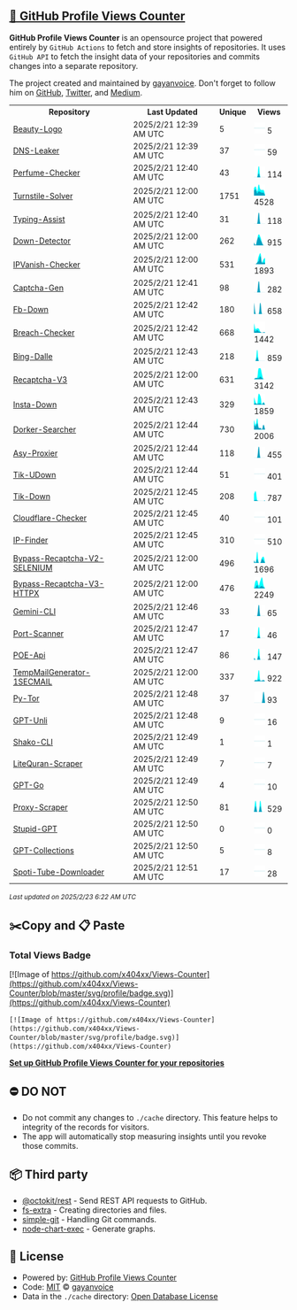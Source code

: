 ## [🚀 GitHub Profile Views Counter](https://github.com/gayanvoice/github-profile-views-counter)
**GitHub Profile Views Counter** is an opensource project that powered entirely by  `GitHub Actions` to fetch and store insights of repositories.
It uses `GitHub API` to fetch the insight data of your repositories and commits changes into a separate repository.

The project created and maintained by [gayanvoice](https://github.com/gayanvoice). Don't forget to follow him on [GitHub](https://github.com/gayanvoice), [Twitter](https://twitter.com/gayanvoice), and [Medium](https://gayanvoice.medium.com/).

<table>
	<tr>
		<th>
			Repository
		</th>
		<th>
			Last Updated
		</th>
		<th>
			Unique
		</th>
		<th>
			Views
		</th>
	</tr>
	<tr>
		<td>
			<a href="https://github.com/x404xx/Views-Counter/tree/master/readme/914713142/week.md">
				Beauty-Logo
			</a>
		</td>
		<td>
			2025/2/21 12:39 AM UTC
		</td>
		<td>
			5
		</td>
		<td>
			<img alt="Response time graph" src="https://github.com/x404xx/Views-Counter/raw/master/graph/914713142/small/week.png" height="20"> 5
		</td>
	</tr>
	<tr>
		<td>
			<a href="https://github.com/x404xx/Views-Counter/tree/master/readme/856564592/week.md">
				DNS-Leaker
			</a>
		</td>
		<td>
			2025/2/21 12:39 AM UTC
		</td>
		<td>
			37
		</td>
		<td>
			<img alt="Response time graph" src="https://github.com/x404xx/Views-Counter/raw/master/graph/856564592/small/week.png" height="20"> 59
		</td>
	</tr>
	<tr>
		<td>
			<a href="https://github.com/x404xx/Views-Counter/tree/master/readme/820940490/week.md">
				Perfume-Checker
			</a>
		</td>
		<td>
			2025/2/21 12:40 AM UTC
		</td>
		<td>
			43
		</td>
		<td>
			<img alt="Response time graph" src="https://github.com/x404xx/Views-Counter/raw/master/graph/820940490/small/week.png" height="20"> 114
		</td>
	</tr>
	<tr>
		<td>
			<a href="https://github.com/x404xx/Views-Counter/tree/master/readme/810632761/week.md">
				Turnstile-Solver
			</a>
		</td>
		<td>
			2025/2/21 12:00 AM UTC
		</td>
		<td>
			1751
		</td>
		<td>
			<img alt="Response time graph" src="https://github.com/x404xx/Views-Counter/raw/master/graph/810632761/small/week.png" height="20"> 4528
		</td>
	</tr>
	<tr>
		<td>
			<a href="https://github.com/x404xx/Views-Counter/tree/master/readme/809909218/week.md">
				Typing-Assist
			</a>
		</td>
		<td>
			2025/2/21 12:40 AM UTC
		</td>
		<td>
			31
		</td>
		<td>
			<img alt="Response time graph" src="https://github.com/x404xx/Views-Counter/raw/master/graph/809909218/small/week.png" height="20"> 118
		</td>
	</tr>
	<tr>
		<td>
			<a href="https://github.com/x404xx/Views-Counter/tree/master/readme/808330638/week.md">
				Down-Detector
			</a>
		</td>
		<td>
			2025/2/21 12:00 AM UTC
		</td>
		<td>
			262
		</td>
		<td>
			<img alt="Response time graph" src="https://github.com/x404xx/Views-Counter/raw/master/graph/808330638/small/week.png" height="20"> 915
		</td>
	</tr>
	<tr>
		<td>
			<a href="https://github.com/x404xx/Views-Counter/tree/master/readme/804601708/week.md">
				IPVanish-Checker
			</a>
		</td>
		<td>
			2025/2/21 12:00 AM UTC
		</td>
		<td>
			531
		</td>
		<td>
			<img alt="Response time graph" src="https://github.com/x404xx/Views-Counter/raw/master/graph/804601708/small/week.png" height="20"> 1893
		</td>
	</tr>
	<tr>
		<td>
			<a href="https://github.com/x404xx/Views-Counter/tree/master/readme/804563219/week.md">
				Captcha-Gen
			</a>
		</td>
		<td>
			2025/2/21 12:41 AM UTC
		</td>
		<td>
			98
		</td>
		<td>
			<img alt="Response time graph" src="https://github.com/x404xx/Views-Counter/raw/master/graph/804563219/small/week.png" height="20"> 282
		</td>
	</tr>
	<tr>
		<td>
			<a href="https://github.com/x404xx/Views-Counter/tree/master/readme/800226468/week.md">
				Fb-Down
			</a>
		</td>
		<td>
			2025/2/21 12:42 AM UTC
		</td>
		<td>
			180
		</td>
		<td>
			<img alt="Response time graph" src="https://github.com/x404xx/Views-Counter/raw/master/graph/800226468/small/week.png" height="20"> 658
		</td>
	</tr>
	<tr>
		<td>
			<a href="https://github.com/x404xx/Views-Counter/tree/master/readme/797996315/week.md">
				Breach-Checker
			</a>
		</td>
		<td>
			2025/2/21 12:42 AM UTC
		</td>
		<td>
			668
		</td>
		<td>
			<img alt="Response time graph" src="https://github.com/x404xx/Views-Counter/raw/master/graph/797996315/small/week.png" height="20"> 1442
		</td>
	</tr>
	<tr>
		<td>
			<a href="https://github.com/x404xx/Views-Counter/tree/master/readme/797383468/week.md">
				Bing-Dalle
			</a>
		</td>
		<td>
			2025/2/21 12:43 AM UTC
		</td>
		<td>
			218
		</td>
		<td>
			<img alt="Response time graph" src="https://github.com/x404xx/Views-Counter/raw/master/graph/797383468/small/week.png" height="20"> 859
		</td>
	</tr>
	<tr>
		<td>
			<a href="https://github.com/x404xx/Views-Counter/tree/master/readme/796135185/week.md">
				Recaptcha-V3
			</a>
		</td>
		<td>
			2025/2/21 12:00 AM UTC
		</td>
		<td>
			631
		</td>
		<td>
			<img alt="Response time graph" src="https://github.com/x404xx/Views-Counter/raw/master/graph/796135185/small/week.png" height="20"> 3142
		</td>
	</tr>
	<tr>
		<td>
			<a href="https://github.com/x404xx/Views-Counter/tree/master/readme/791634330/week.md">
				Insta-Down
			</a>
		</td>
		<td>
			2025/2/21 12:43 AM UTC
		</td>
		<td>
			329
		</td>
		<td>
			<img alt="Response time graph" src="https://github.com/x404xx/Views-Counter/raw/master/graph/791634330/small/week.png" height="20"> 1859
		</td>
	</tr>
	<tr>
		<td>
			<a href="https://github.com/x404xx/Views-Counter/tree/master/readme/655956330/week.md">
				Dorker-Searcher
			</a>
		</td>
		<td>
			2025/2/21 12:44 AM UTC
		</td>
		<td>
			730
		</td>
		<td>
			<img alt="Response time graph" src="https://github.com/x404xx/Views-Counter/raw/master/graph/655956330/small/week.png" height="20"> 2006
		</td>
	</tr>
	<tr>
		<td>
			<a href="https://github.com/x404xx/Views-Counter/tree/master/readme/717643978/week.md">
				Asy-Proxier
			</a>
		</td>
		<td>
			2025/2/21 12:44 AM UTC
		</td>
		<td>
			118
		</td>
		<td>
			<img alt="Response time graph" src="https://github.com/x404xx/Views-Counter/raw/master/graph/717643978/small/week.png" height="20"> 455
		</td>
	</tr>
	<tr>
		<td>
			<a href="https://github.com/x404xx/Views-Counter/tree/master/readme/734995621/week.md">
				Tik-UDown
			</a>
		</td>
		<td>
			2025/2/21 12:44 AM UTC
		</td>
		<td>
			51
		</td>
		<td>
			<img alt="Response time graph" src="https://github.com/x404xx/Views-Counter/raw/master/graph/734995621/small/week.png" height="20"> 401
		</td>
	</tr>
	<tr>
		<td>
			<a href="https://github.com/x404xx/Views-Counter/tree/master/readme/725502998/week.md">
				Tik-Down
			</a>
		</td>
		<td>
			2025/2/21 12:45 AM UTC
		</td>
		<td>
			208
		</td>
		<td>
			<img alt="Response time graph" src="https://github.com/x404xx/Views-Counter/raw/master/graph/725502998/small/week.png" height="20"> 787
		</td>
	</tr>
	<tr>
		<td>
			<a href="https://github.com/x404xx/Views-Counter/tree/master/readme/657516822/week.md">
				Cloudflare-Checker
			</a>
		</td>
		<td>
			2025/2/21 12:45 AM UTC
		</td>
		<td>
			40
		</td>
		<td>
			<img alt="Response time graph" src="https://github.com/x404xx/Views-Counter/raw/master/graph/657516822/small/week.png" height="20"> 101
		</td>
	</tr>
	<tr>
		<td>
			<a href="https://github.com/x404xx/Views-Counter/tree/master/readme/659024624/week.md">
				IP-Finder
			</a>
		</td>
		<td>
			2025/2/21 12:45 AM UTC
		</td>
		<td>
			310
		</td>
		<td>
			<img alt="Response time graph" src="https://github.com/x404xx/Views-Counter/raw/master/graph/659024624/small/week.png" height="20"> 510
		</td>
	</tr>
	<tr>
		<td>
			<a href="https://github.com/x404xx/Views-Counter/tree/master/readme/568649324/week.md">
				Bypass-Recaptcha-V2-SELENIUM
			</a>
		</td>
		<td>
			2025/2/21 12:00 AM UTC
		</td>
		<td>
			496
		</td>
		<td>
			<img alt="Response time graph" src="https://github.com/x404xx/Views-Counter/raw/master/graph/568649324/small/week.png" height="20"> 1696
		</td>
	</tr>
	<tr>
		<td>
			<a href="https://github.com/x404xx/Views-Counter/tree/master/readme/569869500/week.md">
				Bypass-Recaptcha-V3-HTTPX
			</a>
		</td>
		<td>
			2025/2/21 12:00 AM UTC
		</td>
		<td>
			476
		</td>
		<td>
			<img alt="Response time graph" src="https://github.com/x404xx/Views-Counter/raw/master/graph/569869500/small/week.png" height="20"> 2249
		</td>
	</tr>
	<tr>
		<td>
			<a href="https://github.com/x404xx/Views-Counter/tree/master/readme/642893512/week.md">
				Gemini-CLI
			</a>
		</td>
		<td>
			2025/2/21 12:46 AM UTC
		</td>
		<td>
			33
		</td>
		<td>
			<img alt="Response time graph" src="https://github.com/x404xx/Views-Counter/raw/master/graph/642893512/small/week.png" height="20"> 65
		</td>
	</tr>
	<tr>
		<td>
			<a href="https://github.com/x404xx/Views-Counter/tree/master/readme/718872300/week.md">
				Port-Scanner
			</a>
		</td>
		<td>
			2025/2/21 12:47 AM UTC
		</td>
		<td>
			17
		</td>
		<td>
			<img alt="Response time graph" src="https://github.com/x404xx/Views-Counter/raw/master/graph/718872300/small/week.png" height="20"> 46
		</td>
	</tr>
	<tr>
		<td>
			<a href="https://github.com/x404xx/Views-Counter/tree/master/readme/645990816/week.md">
				POE-Api
			</a>
		</td>
		<td>
			2025/2/21 12:47 AM UTC
		</td>
		<td>
			86
		</td>
		<td>
			<img alt="Response time graph" src="https://github.com/x404xx/Views-Counter/raw/master/graph/645990816/small/week.png" height="20"> 147
		</td>
	</tr>
	<tr>
		<td>
			<a href="https://github.com/x404xx/Views-Counter/tree/master/readme/573308126/week.md">
				TempMailGenerator-1SECMAIL
			</a>
		</td>
		<td>
			2025/2/21 12:00 AM UTC
		</td>
		<td>
			337
		</td>
		<td>
			<img alt="Response time graph" src="https://github.com/x404xx/Views-Counter/raw/master/graph/573308126/small/week.png" height="20"> 922
		</td>
	</tr>
	<tr>
		<td>
			<a href="https://github.com/x404xx/Views-Counter/tree/master/readme/680694353/week.md">
				Py-Tor
			</a>
		</td>
		<td>
			2025/2/21 12:48 AM UTC
		</td>
		<td>
			37
		</td>
		<td>
			<img alt="Response time graph" src="https://github.com/x404xx/Views-Counter/raw/master/graph/680694353/small/week.png" height="20"> 93
		</td>
	</tr>
	<tr>
		<td>
			<a href="https://github.com/x404xx/Views-Counter/tree/master/readme/645056894/week.md">
				GPT-Unli
			</a>
		</td>
		<td>
			2025/2/21 12:48 AM UTC
		</td>
		<td>
			9
		</td>
		<td>
			<img alt="Response time graph" src="https://github.com/x404xx/Views-Counter/raw/master/graph/645056894/small/week.png" height="20"> 16
		</td>
	</tr>
	<tr>
		<td>
			<a href="https://github.com/x404xx/Views-Counter/tree/master/readme/644115755/week.md">
				Shako-CLI
			</a>
		</td>
		<td>
			2025/2/21 12:49 AM UTC
		</td>
		<td>
			1
		</td>
		<td>
			<img alt="Response time graph" src="https://github.com/x404xx/Views-Counter/raw/master/graph/644115755/small/week.png" height="20"> 1
		</td>
	</tr>
	<tr>
		<td>
			<a href="https://github.com/x404xx/Views-Counter/tree/master/readme/664115134/week.md">
				LiteQuran-Scraper
			</a>
		</td>
		<td>
			2025/2/21 12:49 AM UTC
		</td>
		<td>
			7
		</td>
		<td>
			<img alt="Response time graph" src="https://github.com/x404xx/Views-Counter/raw/master/graph/664115134/small/week.png" height="20"> 7
		</td>
	</tr>
	<tr>
		<td>
			<a href="https://github.com/x404xx/Views-Counter/tree/master/readme/645064493/week.md">
				GPT-Go
			</a>
		</td>
		<td>
			2025/2/21 12:49 AM UTC
		</td>
		<td>
			4
		</td>
		<td>
			<img alt="Response time graph" src="https://github.com/x404xx/Views-Counter/raw/master/graph/645064493/small/week.png" height="20"> 10
		</td>
	</tr>
	<tr>
		<td>
			<a href="https://github.com/x404xx/Views-Counter/tree/master/readme/569889698/week.md">
				Proxy-Scraper
			</a>
		</td>
		<td>
			2025/2/21 12:50 AM UTC
		</td>
		<td>
			81
		</td>
		<td>
			<img alt="Response time graph" src="https://github.com/x404xx/Views-Counter/raw/master/graph/569889698/small/week.png" height="20"> 529
		</td>
	</tr>
	<tr>
		<td>
			<a href="https://github.com/x404xx/Views-Counter/tree/master/readme/647790552/week.md">
				Stupid-GPT
			</a>
		</td>
		<td>
			2025/2/21 12:50 AM UTC
		</td>
		<td>
			0
		</td>
		<td>
			<img alt="Response time graph" src="https://github.com/x404xx/Views-Counter/raw/master/graph/647790552/small/week.png" height="20"> 0
		</td>
	</tr>
	<tr>
		<td>
			<a href="https://github.com/x404xx/Views-Counter/tree/master/readme/646588021/week.md">
				GPT-Collections
			</a>
		</td>
		<td>
			2025/2/21 12:50 AM UTC
		</td>
		<td>
			5
		</td>
		<td>
			<img alt="Response time graph" src="https://github.com/x404xx/Views-Counter/raw/master/graph/646588021/small/week.png" height="20"> 8
		</td>
	</tr>
	<tr>
		<td>
			<a href="https://github.com/x404xx/Views-Counter/tree/master/readme/640534444/week.md">
				Spoti-Tube-Downloader
			</a>
		</td>
		<td>
			2025/2/21 12:51 AM UTC
		</td>
		<td>
			17
		</td>
		<td>
			<img alt="Response time graph" src="https://github.com/x404xx/Views-Counter/raw/master/graph/640534444/small/week.png" height="20"> 28
		</td>
	</tr>
</table>

<small><i>Last updated on 2025/2/23 6:22 AM UTC</i></small>

## ✂️Copy and 📋 Paste
### Total Views Badge
[![Image of https://github.com/x404xx/Views-Counter](https://github.com/x404xx/Views-Counter/blob/master/svg/profile/badge.svg)](https://github.com/x404xx/Views-Counter)

```readme
[![Image of https://github.com/x404xx/Views-Counter](https://github.com/x404xx/Views-Counter/blob/master/svg/profile/badge.svg)](https://github.com/x404xx/Views-Counter)
```
[**Set up GitHub Profile Views Counter for your repositories**](https://github.com/gayanvoice/github-profile-views-counter)
## ⛔ DO NOT
- Do not commit any changes to `./cache` directory. This feature helps to integrity of the records for visitors.
- The app will automatically stop measuring insights until you revoke those commits.
## 📦 Third party

- [@octokit/rest](https://www.npmjs.com/package/@octokit/rest) - Send REST API requests to GitHub.
- [fs-extra](https://www.npmjs.com/package/fs-extra) - Creating directories and files.
- [simple-git](https://www.npmjs.com/package/simple-git) - Handling Git commands.
- [node-chart-exec](https://www.npmjs.com/package/node-chart-exec) - Generate graphs.
## 📄 License
- Powered by: [GitHub Profile Views Counter](https://github.com/gayanvoice/github-profile-views-counter)
- Code: [MIT](./LICENSE) © [gayanvoice](https://github.com/gayanvoice)
- Data in the `./cache` directory: [Open Database License](https://opendatacommons.org/licenses/odbl/1-0/)